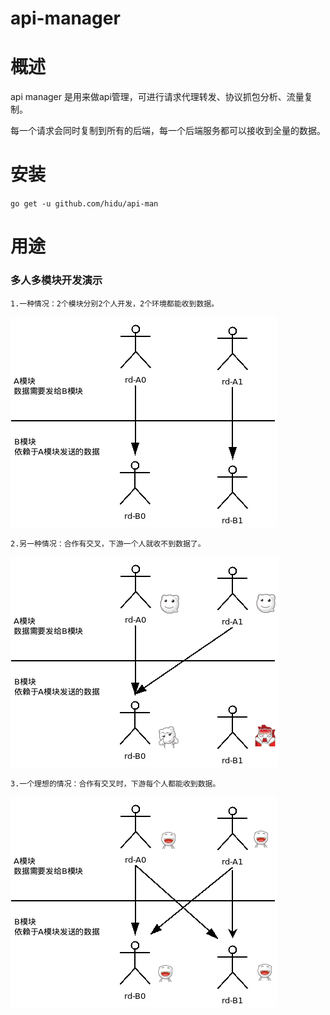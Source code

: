 # api-manager

<h1 class="page-header">概述</h1>
<p>api manager 是用来做api管理，可进行请求代理转发、协议抓包分析、流量复制。</p>

<p>每一个请求会同时复制到所有的后端，每一个后端服务都可以接收到全量的数据。</p>

<h1 class="page-header">安装</h1>

<code>go get -u github.com/hidu/api-man</code>

<h1 class="page-header">用途</h1>
<h3>多人多模块开发演示</h3>
<p><code>1.一种情况：2个模块分别2个人开发，2个环境都能收到数据。</code></p>
<p><img src="/res/img/useage_0.png"></p>
<p><code>2.另一种情况：合作有交叉，下游一个人就收不到数据了。</code></p>
<p><img src="/res/img/useage_1.png"></p>
<p><code>3.一个理想的情况：合作有交叉时，下游每个人都能收到数据。</code></p>
<p><img src="/res/img/useage_2.png"></p>
